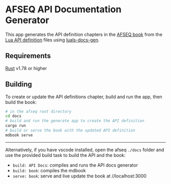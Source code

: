 # AFSEQ API Documentation Generator

This app generates the API definition chapters in the [AFSEQ book](https://emuell.github.io/afseq/) from the [Lua API definition](../../types/nerdo/) files using [luals-docs-gen](https://github.com/emuell/luals-docs-gen).

## Requirements

[Rust](https://www.rust-lang.org/tools/install) v1.78 or higher

## Building

To create or update the API definitions chapter, build and run the app, then build the book:

```bash
# in the afseq root directory
cd docs 
# build and run the generate app to create the API definition
cargo run
# build or serve the book with the updated API definition
mdbook serve
```

---

Alternatively, if you have vscode installed, open the afseq `./docs` folder and use the provided build task to build the API and the book:

- `build: API Docs`: compiles and runs the API docs generator
- `build: book`: compiles the mdbook
- `serve: book`: serve and live update the book at //localhost:3000 
